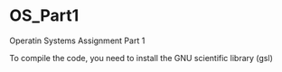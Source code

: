 # OS_Part1
Operatin Systems Assignment Part 1

To compile the code, you need to install the GNU scientific library (gsl)